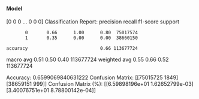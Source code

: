 #### Model
[0 0 0 ... 0 0 0]
Classification Report:
              precision    recall  f1-score   support

           0       0.66      1.00      0.80  75017574
           1       0.35      0.00      0.00  38660150

    accuracy                           0.66 113677724
   macro avg       0.51      0.50      0.40 113677724
weighted avg       0.55      0.66      0.52 113677724

Accuracy: 0.6599069840631222
Confusion Matrix:
[[75015725     1849]
 [38659151      999]]
Confusion Matrix (%):
[[6.59898196e+01 1.62652799e-03]
 [3.40076751e+01 8.78800142e-04]]
